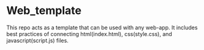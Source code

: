 # Web_template
This repo acts as a template that can be used with any web-app. It includes best practices of connecting html(index.html), css(style.css), and javascript(script.js) files.
